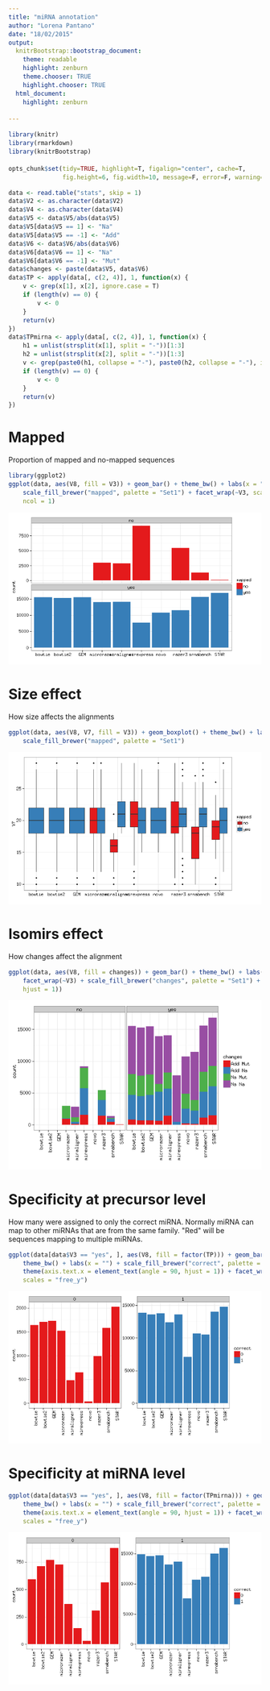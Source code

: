```yaml
---
title: "miRNA annotation"
author: "Lorena Pantano"
date: "18/02/2015"
output:
  knitrBootstrap::bootstrap_document:
    theme: readable
    highlight: zenburn
    theme.chooser: TRUE
    highlight.chooser: TRUE
  html_document:
    highlight: zenburn

---
```



```r
library(knitr)
library(rmarkdown)
library(knitrBootstrap)

opts_chunk$set(tidy=TRUE, highlight=T, figalign="center", cache=T,
               fig.height=6, fig.width=10, message=F, error=F, warning=F, bootstrap.show.code=FALSE)
```



```r
data <- read.table("stats", skip = 1)
data$V2 <- as.character(data$V2)
data$V4 <- as.character(data$V4)
data$V5 <- data$V5/abs(data$V5)
data$V5[data$V5 == 1] <- "Na"
data$V5[data$V5 == -1] <- "Add"
data$V6 <- data$V6/abs(data$V6)
data$V6[data$V6 == 1] <- "Na"
data$V6[data$V6 == -1] <- "Mut"
data$changes <- paste(data$V5, data$V6)
data$TP <- apply(data[, c(2, 4)], 1, function(x) {
    v <- grep(x[1], x[2], ignore.case = T)
    if (length(v) == 0) {
        v <- 0
    }
    return(v)
})
data$TPmirna <- apply(data[, c(2, 4)], 1, function(x) {
    h1 = unlist(strsplit(x[1], split = "-"))[1:3]
    h2 = unlist(strsplit(x[2], split = "-"))[1:3]
    v <- grep(paste0(h1, collapse = "-"), paste0(h2, collapse = "-"), ignore.case = T)
    if (length(v) == 0) {
        v <- 0
    }
    return(v)
})
```

# Mapped
Proportion of mapped and no-mapped sequences

```r
library(ggplot2)
ggplot(data, aes(V8, fill = V3)) + geom_bar() + theme_bw() + labs(x = "") + 
    scale_fill_brewer("mapped", palette = "Set1") + facet_wrap(~V3, scales = "free_y", 
    ncol = 1)
```

![plot of chunk mapped-mir](figure/mapped-mir-1.png) 


# Size effect
How size affects the alignments

```r
ggplot(data, aes(V8, V7, fill = V3)) + geom_boxplot() + theme_bw() + labs(x = "") + 
    scale_fill_brewer("mapped", palette = "Set1")
```

![plot of chunk size-mir](figure/size-mir-1.png) 

# Isomirs effect
How changes affect the alignment

```r
ggplot(data, aes(V8, fill = changes)) + geom_bar() + theme_bw() + labs(x = "") + 
    facet_wrap(~V3) + scale_fill_brewer("changes", palette = "Set1") + theme(axis.text.x = element_text(angle = 90, 
    hjust = 1))
```

![plot of chunk iso-mir](figure/iso-mir-1.png) 


# Specificity at precursor level
How many were assigned to only the correct miRNA. Normally miRNA can map to other miRNAs that are from the same family. "Red" will be sequences mapping to multiple miRNAs.

```r
ggplot(data[data$V3 == "yes", ], aes(V8, fill = factor(TP))) + geom_bar() + 
    theme_bw() + labs(x = "") + scale_fill_brewer("correct", palette = "Set1") + 
    theme(axis.text.x = element_text(angle = 90, hjust = 1)) + facet_wrap(~TP, 
    scales = "free_y")
```

![plot of chunk sp-precursor](figure/sp-precursor-1.png) 


# Specificity at miRNA level


```r
ggplot(data[data$V3 == "yes", ], aes(V8, fill = factor(TPmirna))) + geom_bar() + 
    theme_bw() + labs(x = "") + scale_fill_brewer("correct", palette = "Set1") + 
    theme(axis.text.x = element_text(angle = 90, hjust = 1)) + facet_wrap(~TPmirna, 
    scales = "free_y")
```

![plot of chunk sp-mir](figure/sp-mir-1.png) 

